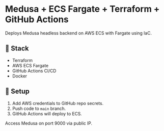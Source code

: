 # Medusa + ECS Fargate + Terraform + GitHub Actions

Deploys Medusa headless backend on AWS ECS with Fargate using IaC.

## 🚀 Stack

- Terraform
- AWS ECS Fargate
- GitHub Actions CI/CD
- Docker

## 🔧 Setup

1. Add AWS credentials to GitHub repo secrets.
2. Push code to `main` branch.
3. GitHub Actions will deploy to ECS.

Access Medusa on port 9000 via public IP.
